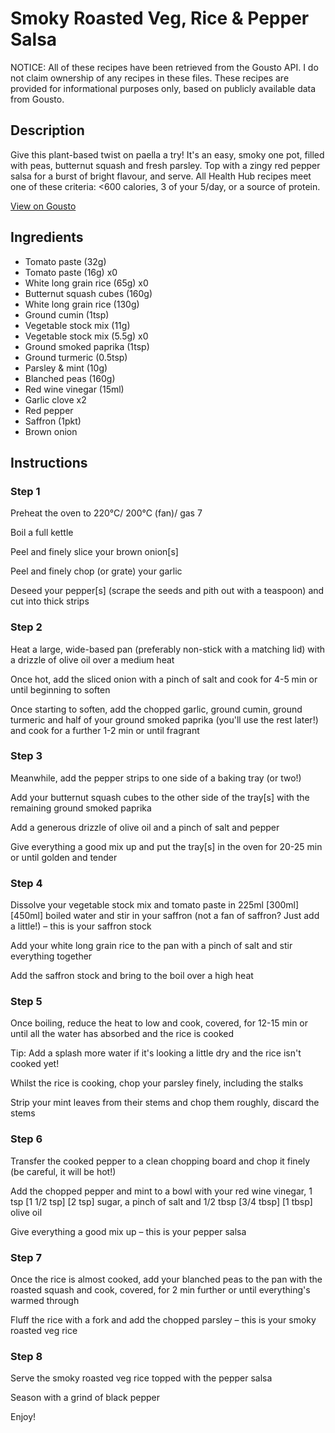 # Smoky Roasted Veg, Rice & Pepper Salsa

NOTICE: All of these recipes have been retrieved from the Gousto API. I do not claim ownership of any recipes in these files. These recipes are provided for informational purposes only, based on publicly available data from Gousto.

## Description

Give this plant-based twist on paella a try! It's an easy, smoky one pot, filled with peas, butternut squash and fresh parsley. Top with a zingy red pepper salsa for a burst of bright flavour, and serve. All Health Hub recipes meet one of these criteria: <600 calories, 3 of your 5/day, or a source of protein.

[View on Gousto](https://www.gousto.co.uk/recipes/cookbook/smoky-chickpea-rice-red-pepper-salsa)

## Ingredients

- Tomato paste (32g)
- Tomato paste (16g) x0
- White long grain rice (65g) x0
- Butternut squash cubes (160g)
- White long grain rice (130g)
- Ground cumin (1tsp)
- Vegetable stock mix (11g)
- Vegetable stock mix (5.5g) x0
- Ground smoked paprika (1tsp)
- Ground turmeric (0.5tsp)
- Parsley & mint (10g)
- Blanched peas (160g)
- Red wine vinegar (15ml)
- Garlic clove x2
- Red pepper
- Saffron (1pkt)
- Brown onion

## Instructions


### Step 1

Preheat the oven to 220°C/ 200°C (fan)/ gas 7

Boil a full kettle

Peel and finely slice your brown onion[s]

Peel and finely chop (or grate) your garlic

Deseed your pepper[s] (scrape the seeds and pith out with a teaspoon) and cut into thick strips


### Step 2

Heat a large, wide-based pan (preferably non-stick with a matching lid) with a drizzle of olive oil over a medium heat

Once hot, add the sliced onion with a pinch of salt and cook for 4-5 min or until beginning to soften

Once starting to soften, add the chopped garlic, ground cumin, ground turmeric and half of your ground smoked paprika (you'll use the rest later!) and cook for a further 1-2 min or until fragrant


### Step 3

Meanwhile, add the pepper strips to one side of a baking tray (or two!)

Add your butternut squash cubes to the other side of the tray[s] with the remaining ground smoked paprika

Add a generous drizzle of olive oil and a pinch of salt and pepper

Give everything a good mix up and put the tray[s] in the oven for 20-25 min or until golden and tender


### Step 4

Dissolve your vegetable stock mix and tomato paste in 225ml <span class="text-purple">[300ml] </span><span class="text-danger">[450ml] </span>boiled water and stir in your saffron (not a fan of saffron? Just add a little!) – this is your saffron stock

Add your white long grain rice to the pan with a pinch of salt and stir everything together

Add the saffron stock and bring to the boil over a high heat


### Step 5

Once boiling, reduce the heat to low and cook, covered, for 12-15 min or until all the water has absorbed and the rice is cooked

Tip: Add a splash more water if it's looking a little dry and the rice isn't cooked yet!

Whilst the rice is cooking, chop your parsley finely, including the stalks

Strip your mint leaves from their stems and chop them roughly, discard the stems


### Step 6

Transfer the cooked pepper to a clean chopping board and chop it finely (be careful, it will be hot!)

Add the chopped pepper and mint to a bowl with your red wine vinegar, 1 tsp <span class="text-purple">[1 1/2 tsp]</span><span class="text-danger"> [2 tsp] </span>sugar, a pinch of salt and 1/2 tbsp <span class="text-purple">[3/4 tbsp]</span> <span class="text-danger">[1 tbsp] </span>olive oil

Give everything a good mix up – this is your pepper salsa


### Step 7

Once the rice is almost cooked, add your blanched peas to the pan with the roasted squash and cook, covered, for 2 min further or until everything's warmed through

Fluff the rice with a fork and add the chopped parsley – this is your smoky roasted veg rice

### Step 8

Serve the smoky roasted veg rice topped with the pepper salsa

Season with a grind of black pepper

Enjoy!

